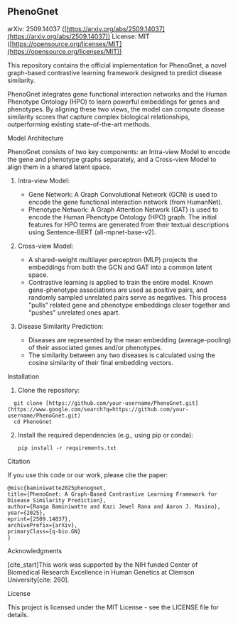 ## PhenoGnet

arXiv: 2509.14037 ([https://arxiv.org/abs/2509.14037](https://arxiv.org/abs/2509.14037))
License: MIT ([https://opensource.org/licenses/MIT](https://opensource.org/licenses/MIT))

This repository contains the official implementation for PhenoGnet, a novel graph-based contrastive learning framework designed to predict disease similarity.

PhenoGnet integrates gene functional interaction networks and the Human Phenotype Ontology (HPO) to learn powerful embeddings for genes and phenotypes. By aligning these two views, the model can compute disease similarity scores that capture complex biological relationships, outperforming existing state-of-the-art methods.

Model Architecture

PhenoGnet consists of two key components: an Intra-view Model to encode the gene and phenotype graphs separately, and a Cross-view Model to align them in a shared latent space.

1.  Intra-view Model:

      * Gene Network: A Graph Convolutional Network (GCN) is used to encode the gene functional interaction network (from HumanNet).
      * Phenotype Network: A Graph Attention Network (GAT) is used to encode the Human Phenotype Ontology (HPO) graph. The initial features for HPO terms are generated from their textual descriptions using Sentence-BERT (all-mpnet-base-v2).

2.  Cross-view Model:

      * A shared-weight multilayer perceptron (MLP) projects the embeddings from both the GCN and GAT into a common latent space.
      * Contrastive learning is applied to train the entire model. Known gene-phenotype associations are used as positive pairs, and randomly sampled unrelated pairs serve as negatives. This process "pulls" related gene and phenotype embeddings closer together and "pushes" unrelated ones apart.

3.  Disease Similarity Prediction:

      * Diseases are represented by the mean embedding (average-pooling) of their associated genes and/or phenotypes.
      * The similarity between any two diseases is calculated using the cosine similarity of their final embedding vectors.

Installation

1.  Clone the repository:
  ```
    git clone [https://github.com/your-username/PhenoGnet.git](https://www.google.com/search?q=https://github.com/your-username/PhenoGnet.git)
    cd PhenoGnet
```

2.  Install the required dependencies (e.g., using pip or conda):
    ```
    pip install -r requirements.txt
    ```
Citation

If you use this code or our work, please cite the paper:

```
@misc{baminiwatte2025phenognet,
title={PhenoGnet: A Graph-Based Contrastive Learning Framework for Disease Similarity Prediction},
author={Ranga Baminiwatte and Kazi Jewel Rana and Aaron J. Masino},
year={2025},
eprint={2509.14037},
archivePrefix={arXiv},
primaryClass={q-bio.GN}
}
```

Acknowledgments

[cite\_start]This work was supported by the NIH funded Center of Biomedical Research Excellence in Human Genetics at Clemson University[cite: 260].

License

This project is licensed under the MIT License - see the LICENSE file for details.

